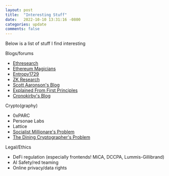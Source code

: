 ```yaml
---
layout: post
title:  "Interesting Stuff"
date:   2022-10-10 13:31:16 -0800
categories: update
comments: false
---
```


Below is a list of stuff I find interesting

Blogs/forums
- [Ethresearch](https://ethresear.ch/)
- [Ethereum Magicians](https://ethereum-magicians.org/)
- [Entropy1729](https://www.entropy1729.com/)
- [ZK Research](https://zkresear.ch/)
- [Scott Aaronson's Blog](https://scottaaronson.blog/)
- [Explained From First Principles](https://explained-from-first-principles.com/)
- [Cronokirby's Blog](https://cronokirby.com/)

Crypto(graphy)
- 0xPARC
- Personae Labs
- Lattice
- [Socialist Millionare's Problem](https://en.wikipedia.org/wiki/Socialist_millionaire_problem#Off-the-Record_Messaging_protocol)
- [The Dining Cryptographer's Problem](https://users.ece.cmu.edu/~adrian/731-sp04/readings/dcnets.html)

Legal/Ethics
- DeFi regulation (especially frontends! MiCA, DCCPA, Lummis-Gillibrand)
- AI Safety/red teaming 
- Online privacy/data rights
